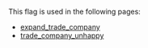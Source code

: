 This flag is used in the following pages:
 - [expand_trade_company](../events/expand_trade_company.md)
 - [trade_company_unhappy](../events/trade_company_unhappy.md)
